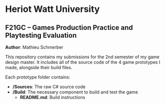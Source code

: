 # Heriot Watt University
## F21GC – Games Production Practice and Playtesting Evaluation

**Author**: Mathieu Schmerber

This repository contains my submissions for the 2nd semester of my game design master.
It includes all of the source code of the 4 game prototypes I made, alongside their build files.

Each prototype folder contains:

- **/Sources**: The raw C# source code
- **/Build**: The necessary component to build and test the game
  - **README.md**: Build instructions
